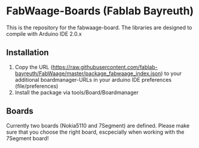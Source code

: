 # FabWaage-Boards (Fablab Bayreuth)
This is the repository for the fabwaage-board. The libraries are designed to compile with Arduino IDE 2.0.x

## Installation
1. Copy the URL (https://raw.githubusercontent.com/fablab-bayreuth/FabWaage/master/package_fabwaage_index.json) to your additional boardmanager-URLs in your arduino IDE preferences (file/preferences)
2. Install the package via tools/Board/Boardmanager

## Boards
Currently two boards (Nokia5110 and 7Segment) are defined. Please make sure that you choose the right board, 
escpecially when working with the 7Segment board!
